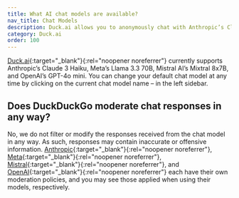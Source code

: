 ```yaml
---
title: What AI chat models are available?
nav_title: Chat Models
description: Duck.ai allows you to anonymously chat with Anthropic’s Claude 3 Haiku, Meta’s Llama 3.3 70B, Mistral AI’s Mixtral 8x7B, and OpenAI’s GPT-4o mini.
category: Duck.ai
order: 100
---
```


[Duck.ai](https://duck.ai){:target="\_blank"}{:rel="noopener noreferrer"} currently supports Anthropic’s Claude 3 Haiku, Meta’s Llama 3.3 70B, Mistral AI’s Mixtral 8x7B, and OpenAI’s GPT-4o mini. You can change your default chat model at any time by clicking on the current chat model name – in the left sidebar.

## Does DuckDuckGo moderate chat responses in any way?

No, we do not filter or modify the responses received from the chat model in any way. As such, responses may contain inaccurate or offensive information. [Anthropic](https://docs.anthropic.com/claude/docs/content-moderation){:target="\_blank"}{:rel="noopener noreferrer"}, [Meta](https://ai.meta.com/blog/meta-llama-3-meta-ai-responsibility/){:target="\_blank"}{:rel="noopener noreferrer"}, [Mistral](https://docs.mistral.ai/capabilities/guardrailing/#content-moderation-with-self-reflection){:target="\_blank"}{:rel="noopener noreferrer"}, and [OpenAI](https://openai.com/policies/usage-policies){:target="\_blank"}{:rel="noopener noreferrer"} each have their own moderation policies, and you may see those applied when using their models, respectively.
